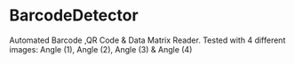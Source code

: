 # BarcodeDetector
Automated Barcode ,QR Code &amp; Data Matrix Reader.
Tested with 4 different images:  Angle (1), Angle (2), Angle (3) & Angle (4)
